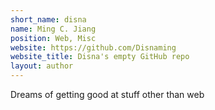 ```yaml
---
short_name: disna
name: Ming C. Jiang
position: Web, Misc
website: https://github.com/Disnaming
website_title: Disna's empty GitHub repo
layout: author
---
```

Dreams of getting good at stuff other than web
